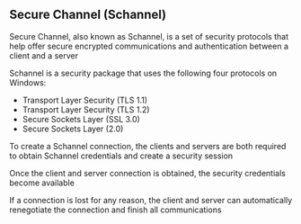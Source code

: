 ## Secure Channel (Schannel)

Secure Channel, also known as Schannel, is a set of security protocols that help
offer secure encrypted communications and authentication between a client and a
server

Schannel is a security package that uses the following four protocols on
Windows:

+ Transport Layer Security (TLS 1.1)
+ Transport Layer Security (TLS 1.2)
+ Secure Sockets Layer (SSL 3.0)
+ Secure Sockets Layer (2.0)

To create a Schannel connection, the clients and servers are both required to
obtain Schannel credentials and create a security session

Once the client and server connection is obtained, the security credentials
become available

If a connection is lost for any reason, the client and server can automatically
renegotiate the connection and finish all communications
